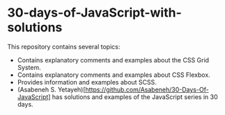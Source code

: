 # 30-days-of-JavaScript-with-solutions
This repository contains several topics:
- Contains explanatory comments and examples about the CSS Grid System.
- Contains explanatory comments and examples about CSS Flexbox.
- Provides information and examples about SCSS.
- (Asabeneh S. Yetayeh)[https://github.com/Asabeneh/30-Days-Of-JavaScript] has solutions and examples of the JavaScript series in 30 days.

